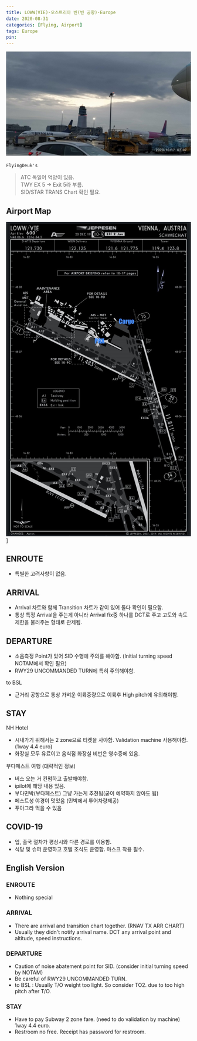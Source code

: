 ```yaml
---
title: LOWW(VIE)-오스트리아 빈(빈 공항)-Europe
date: 2020-08-31
categories: [Flying, Airport]
tags: Europe
pin:
---
```

![vie](/img/flying/airport/vie.jpg)

`FlyingDeuk's`
>ATC 독일어 억양이 있음. <br>
>TWY EX 5 -> Exit 5라 부름. <br>
SID/STAR TRANS Chart 확인 필요.

## Airport Map
![vie](/img/flying/airport/vie_ap.jpg)]

## ENROUTE
- 특별한 고려사항이 없음.

## ARRIVAL
- Arrival 차트와 함께 Transition 차트가 같이 있어 둘다 확인이 필요함.
- 통상 특정 Arrival을 주는게 아니라 Arrival fix중 하나를 DCT로 주고 고도와 속도 제한을 불러주는 형태로 관제됨.

## DEPARTURE
- 소음측정 Point가 있어 SID 수행에 주의를 해야함. (Initial turning speed NOTAM에서 확인 필요)
- RWY29 UNCOMMANDED TURN에 특히 주의해야함.

to BSL

  - 근거리 공항으로 통상 가벼운 이륙중량으로 이륙후 High pitch에 유의해야함.

## STAY
NH Hotel
- 시내가기 위해서는 2 zone으로 티켓을 사야함. Validation machine 사용해야함. (1way 4.4 euro)
- 화장실 모두 유료이고 음식점 화장실 비번은 영수증에 있음.

부다페스트 여행 (대략적인 정보)
- 버스 오는 거 컨펌하고 출발해야함.
- ipilot에 해당 내용 있음.
- 부다민박(부다페스트) 그냥 가는게 추천됨(굳이 예약하지 않아도 됨)
- 페스트성 야경이 멋있음 (민박에서 투어차량제공)
- 푸아그라 먹을 수 있음

## COVID-19
- 입, 출국 절차가 평상시와 다른 경로를 이용함.
- 식당 및 슈퍼 운영하고 호텔 조식도 운영함. 마스크 착용 필수.


## English Version

### ENROUTE
- Nothing special

### ARRIVAL
- There are arrival and transition chart together. (RNAV TX ARR CHART)
- Usually they didn't notify arrival name. DCT any arrival point and altitude, speed instructions.

### DEPARTURE
- Caution of noise abatement point for SID. (consider initial turning speed by NOTAM)
- Be careful of RWY29 UNCOMMANDED TURN.
- to BSL : Usually T/O weight too light. So consider TO2. due to too high pitch after T/O.

### STAY
- Have to pay Subway 2 zone fare. (need to do validation by machine) 1way 4.4 euro.
- Restroom no free. Receipt has password for restroom.
